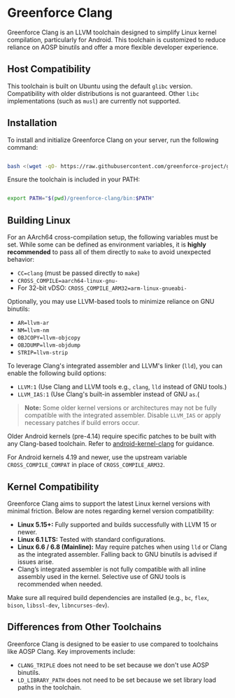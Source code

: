 # Greenforce Clang

Greenforce Clang is an LLVM toolchain designed to simplify Linux kernel compilation, particularly for Android. This toolchain is customized to reduce reliance on AOSP binutils and offer a more flexible developer experience.

## Host Compatibility

This toolchain is built on Ubuntu using the default `glibc` version. Compatibility with older distributions is not guaranteed. Other `libc` implementations (such as `musl`) are currently not supported.

## Installation

To install and initialize Greenforce Clang on your server, run the following command:

```bash

bash <(wget -qO- https://raw.githubusercontent.com/greenforce-project/greenforce_clang/refs/heads/main/get_clang.sh)

```

Ensure the toolchain is included in your PATH:

```bash

export PATH="$(pwd)/greenforce-clang/bin:$PATH"

```

## Building Linux

For an AArch64 cross-compilation setup, the following variables must be set. While some can be defined as environment variables, it is **highly recommended** to pass all of them directly to `make` to avoid unexpected behavior:

- `CC=clang` (must be passed directly to `make`)
- `CROSS_COMPILE=aarch64-linux-gnu-`
- For 32-bit vDSO: `CROSS_COMPILE_ARM32=arm-linux-gnueabi-`

Optionally, you may use LLVM-based tools to minimize reliance on GNU binutils:

- `AR=llvm-ar`
- `NM=llvm-nm`
- `OBJCOPY=llvm-objcopy`
- `OBJDUMP=llvm-objdump`
- `STRIP=llvm-strip`

To leverage Clang's integrated assembler and LLVM's linker (`lld`), you can enable the following build options:

- `LLVM:1` (Use Clang and LLVM tools e.g., `clang`, `lld` instead of GNU tools.)
- `LLVM_IAS:1` (Use Clang's built-in assembler instead of GNU `as`.(

>**Note:** Some older kernel versions or architectures may not be fully compatible with the integrated assembler. Disable `LLVM_IAS` or apply necessary patches if build errors occur.

Older Android kernels (pre-4.14) require specific patches to be built with any Clang-based toolchain. Refer to [android-kernel-clang](https://github.com/nathanchance/android-kernel-clang) for guidance.

For Android kernels 4.19 and newer, use the upstream variable `CROSS_COMPILE_COMPAT` in place of `CROSS_COMPILE_ARM32`.

## Kernel Compatibility

Greenforce Clang aims to support the latest Linux kernel versions with minimal friction. Below are notes regarding kernel version compatibility:

- **Linux 5.15+:** Fully supported and builds successfully with LLVM 15 or newer.
- **Linux 6.1 LTS:** Tested with standard configurations.
- **Linux 6.6 / 6.8 (Mainline):** May require patches when using `lld` or Clang as the integrated assembler. Falling back to GNU binutils is advised if issues arise.
- Clang’s integrated assembler is not fully compatible with all inline assembly used in the kernel. Selective use of GNU tools is recommended when needed.

Make sure all required build dependencies are installed (e.g., `bc`, `flex`, `bison`, `libssl-dev`, `libncurses-dev`).

## Differences from Other Toolchains

Greenforce Clang is designed to be easier to use compared to toolchains like AOSP Clang. Key improvements include:

- `CLANG_TRIPLE` does not need to be set because we don't use AOSP binutils.
- `LD_LIBRARY_PATH` does not need to be set because we set library load paths in the toolchain.
